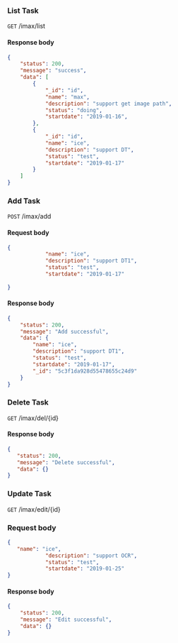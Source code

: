 
### List Task
`GET` /imax/list

#### Response body
```json
{
    "status": 200,
    "message": "success",
    "data": [
        {
            "_id": "id",
            "name": "max",
            "description": "support get image path",
            "status": "doing",
            "startdate": "2019-01-16",
        },
        {
            "_id": "id",
            "name": "ice",
            "description": "support DT",
            "status": "test",
            "startdate": "2019-01-17"
        }
    ]
}
```

### Add Task
`POST` /imax/add
#### Request body
```json
{
            "name": "ice",
            "description": "support DT1",
            "status": "test",
            "startdate": "2019-01-17"
    
}
```
#### Response body 
```json
{
    "status": 200,
    "message": "Add successful",
    "data": {
        "name": "ice",
        "description": "support DT1",
        "status": "test",
        "startdate": "2019-01-17",
        "_id": "5c3f1da928d55478655c24d9"
    }
}
```
### Delete Task
`GET` /imax/del/{id}

#### Response body
```json
{
   "status": 200,
   "message": "Delete successful",
   "data": {}
}
```

### Update Task
`GET` /imax/edit/{id}
### Request body
```json
{
   "name": "ice",
            "description": "support OCR",
            "status": "test",
            "startdate": "2019-01-25"
}
```

#### Response body
```json
{
    "status": 200,
    "message": "Edit successful",
    "data": {}
}
```




